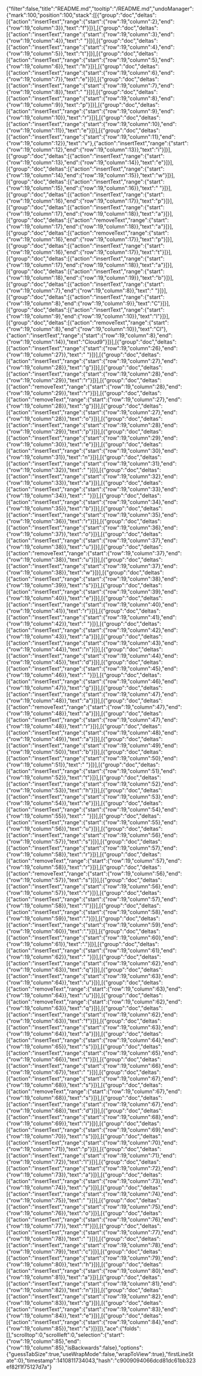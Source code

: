 {"filter":false,"title":"README.md","tooltip":"/README.md","undoManager":{"mark":100,"position":100,"stack":[[{"group":"doc","deltas":[{"action":"insertText","range":{"start":{"row":19,"column":2},"end":{"row":19,"column":3}},"text":"f"}]}],[{"group":"doc","deltas":[{"action":"insertText","range":{"start":{"row":19,"column":3},"end":{"row":19,"column":4}},"text":" "}]}],[{"group":"doc","deltas":[{"action":"insertText","range":{"start":{"row":19,"column":4},"end":{"row":19,"column":5}},"text":"t"}]}],[{"group":"doc","deltas":[{"action":"insertText","range":{"start":{"row":19,"column":5},"end":{"row":19,"column":6}},"text":"h"}]}],[{"group":"doc","deltas":[{"action":"insertText","range":{"start":{"row":19,"column":6},"end":{"row":19,"column":7}},"text":"e"}]}],[{"group":"doc","deltas":[{"action":"insertText","range":{"start":{"row":19,"column":7},"end":{"row":19,"column":8}},"text":" "}]}],[{"group":"doc","deltas":[{"action":"insertText","range":{"start":{"row":19,"column":8},"end":{"row":19,"column":9}},"text":"p"}]}],[{"group":"doc","deltas":[{"action":"insertText","range":{"start":{"row":19,"column":9},"end":{"row":19,"column":10}},"text":"r"}]}],[{"group":"doc","deltas":[{"action":"insertText","range":{"start":{"row":19,"column":10},"end":{"row":19,"column":11}},"text":"e"}]}],[{"group":"doc","deltas":[{"action":"insertText","range":{"start":{"row":19,"column":11},"end":{"row":19,"column":12}},"text":"v"},{"action":"insertText","range":{"start":{"row":19,"column":12},"end":{"row":19,"column":13}},"text":"i"}]}],[{"group":"doc","deltas":[{"action":"insertText","range":{"start":{"row":19,"column":13},"end":{"row":19,"column":14}},"text":"e"}]}],[{"group":"doc","deltas":[{"action":"insertText","range":{"start":{"row":19,"column":14},"end":{"row":19,"column":15}},"text":"w"}]}],[{"group":"doc","deltas":[{"action":"insertText","range":{"start":{"row":19,"column":15},"end":{"row":19,"column":16}},"text":" "}]}],[{"group":"doc","deltas":[{"action":"insertText","range":{"start":{"row":19,"column":16},"end":{"row":19,"column":17}},"text":"p"}]}],[{"group":"doc","deltas":[{"action":"insertText","range":{"start":{"row":19,"column":17},"end":{"row":19,"column":18}},"text":"a"}]}],[{"group":"doc","deltas":[{"action":"removeText","range":{"start":{"row":19,"column":17},"end":{"row":19,"column":18}},"text":"a"}]}],[{"group":"doc","deltas":[{"action":"removeText","range":{"start":{"row":19,"column":16},"end":{"row":19,"column":17}},"text":"p"}]}],[{"group":"doc","deltas":[{"action":"insertText","range":{"start":{"row":19,"column":16},"end":{"row":19,"column":17}},"text":"t"}]}],[{"group":"doc","deltas":[{"action":"insertText","range":{"start":{"row":19,"column":17},"end":{"row":19,"column":18}},"text":"a"}]}],[{"group":"doc","deltas":[{"action":"insertText","range":{"start":{"row":19,"column":18},"end":{"row":19,"column":19}},"text":"b"}]}],[{"group":"doc","deltas":[{"action":"insertText","range":{"start":{"row":19,"column":7},"end":{"row":19,"column":8}},"text":" "}]}],[{"group":"doc","deltas":[{"action":"insertText","range":{"start":{"row":19,"column":8},"end":{"row":19,"column":9}},"text":"C"}]}],[{"group":"doc","deltas":[{"action":"insertText","range":{"start":{"row":19,"column":9},"end":{"row":19,"column":10}},"text":"l"}]}],[{"group":"doc","deltas":[{"action":"removeText","range":{"start":{"row":19,"column":8},"end":{"row":19,"column":10}},"text":"Cl"},{"action":"insertText","range":{"start":{"row":19,"column":8},"end":{"row":19,"column":14}},"text":"Cloud9"}]}],[{"group":"doc","deltas":[{"action":"insertText","range":{"start":{"row":19,"column":26},"end":{"row":19,"column":27}},"text":" "}]}],[{"group":"doc","deltas":[{"action":"insertText","range":{"start":{"row":19,"column":27},"end":{"row":19,"column":28}},"text":"g"}]}],[{"group":"doc","deltas":[{"action":"insertText","range":{"start":{"row":19,"column":28},"end":{"row":19,"column":29}},"text":"r"}]}],[{"group":"doc","deltas":[{"action":"removeText","range":{"start":{"row":19,"column":28},"end":{"row":19,"column":29}},"text":"r"}]}],[{"group":"doc","deltas":[{"action":"removeText","range":{"start":{"row":19,"column":27},"end":{"row":19,"column":28}},"text":"g"}]}],[{"group":"doc","deltas":[{"action":"insertText","range":{"start":{"row":19,"column":27},"end":{"row":19,"column":28}},"text":"o"}]}],[{"group":"doc","deltas":[{"action":"insertText","range":{"start":{"row":19,"column":28},"end":{"row":19,"column":29}},"text":"p"}]}],[{"group":"doc","deltas":[{"action":"insertText","range":{"start":{"row":19,"column":29},"end":{"row":19,"column":30}},"text":"e"}]}],[{"group":"doc","deltas":[{"action":"insertText","range":{"start":{"row":19,"column":30},"end":{"row":19,"column":31}},"text":"n"}]}],[{"group":"doc","deltas":[{"action":"insertText","range":{"start":{"row":19,"column":31},"end":{"row":19,"column":32}},"text":" "}]}],[{"group":"doc","deltas":[{"action":"insertText","range":{"start":{"row":19,"column":32},"end":{"row":19,"column":33}},"text":"a"}]}],[{"group":"doc","deltas":[{"action":"insertText","range":{"start":{"row":19,"column":33},"end":{"row":19,"column":34}},"text":" "}]}],[{"group":"doc","deltas":[{"action":"insertText","range":{"start":{"row":19,"column":34},"end":{"row":19,"column":35}},"text":"b"}]}],[{"group":"doc","deltas":[{"action":"insertText","range":{"start":{"row":19,"column":35},"end":{"row":19,"column":36}},"text":"r"}]}],[{"group":"doc","deltas":[{"action":"insertText","range":{"start":{"row":19,"column":36},"end":{"row":19,"column":37}},"text":"o"}]}],[{"group":"doc","deltas":[{"action":"insertText","range":{"start":{"row":19,"column":37},"end":{"row":19,"column":38}},"text":"u"}]}],[{"group":"doc","deltas":[{"action":"removeText","range":{"start":{"row":19,"column":37},"end":{"row":19,"column":38}},"text":"u"}]}],[{"group":"doc","deltas":[{"action":"insertText","range":{"start":{"row":19,"column":37},"end":{"row":19,"column":38}},"text":"w"}]}],[{"group":"doc","deltas":[{"action":"insertText","range":{"start":{"row":19,"column":38},"end":{"row":19,"column":39}},"text":"s"}]}],[{"group":"doc","deltas":[{"action":"insertText","range":{"start":{"row":19,"column":39},"end":{"row":19,"column":40}},"text":"e"}]}],[{"group":"doc","deltas":[{"action":"insertText","range":{"start":{"row":19,"column":40},"end":{"row":19,"column":41}},"text":"r"}]}],[{"group":"doc","deltas":[{"action":"insertText","range":{"start":{"row":19,"column":41},"end":{"row":19,"column":42}},"text":" "}]}],[{"group":"doc","deltas":[{"action":"insertText","range":{"start":{"row":19,"column":42},"end":{"row":19,"column":43}},"text":"a"}]}],[{"group":"doc","deltas":[{"action":"insertText","range":{"start":{"row":19,"column":43},"end":{"row":19,"column":44}},"text":"n"}]}],[{"group":"doc","deltas":[{"action":"insertText","range":{"start":{"row":19,"column":44},"end":{"row":19,"column":45}},"text":"d"}]}],[{"group":"doc","deltas":[{"action":"insertText","range":{"start":{"row":19,"column":45},"end":{"row":19,"column":46}},"text":" "}]}],[{"group":"doc","deltas":[{"action":"insertText","range":{"start":{"row":19,"column":46},"end":{"row":19,"column":47}},"text":"g"}]}],[{"group":"doc","deltas":[{"action":"insertText","range":{"start":{"row":19,"column":47},"end":{"row":19,"column":48}},"text":"a"}]}],[{"group":"doc","deltas":[{"action":"removeText","range":{"start":{"row":19,"column":47},"end":{"row":19,"column":48}},"text":"a"}]}],[{"group":"doc","deltas":[{"action":"insertText","range":{"start":{"row":19,"column":47},"end":{"row":19,"column":48}},"text":"r"}]}],[{"group":"doc","deltas":[{"action":"insertText","range":{"start":{"row":19,"column":48},"end":{"row":19,"column":49}},"text":"a"}]}],[{"group":"doc","deltas":[{"action":"insertText","range":{"start":{"row":19,"column":49},"end":{"row":19,"column":50}},"text":"b"}]}],[{"group":"doc","deltas":[{"action":"insertText","range":{"start":{"row":19,"column":50},"end":{"row":19,"column":51}},"text":" "}]}],[{"group":"doc","deltas":[{"action":"insertText","range":{"start":{"row":19,"column":51},"end":{"row":19,"column":52}},"text":"t"}]}],[{"group":"doc","deltas":[{"action":"insertText","range":{"start":{"row":19,"column":52},"end":{"row":19,"column":53}},"text":"h"}]}],[{"group":"doc","deltas":[{"action":"insertText","range":{"start":{"row":19,"column":53},"end":{"row":19,"column":54}},"text":"e"}]}],[{"group":"doc","deltas":[{"action":"insertText","range":{"start":{"row":19,"column":54},"end":{"row":19,"column":55}},"text":" "}]}],[{"group":"doc","deltas":[{"action":"insertText","range":{"start":{"row":19,"column":55},"end":{"row":19,"column":56}},"text":"u"}]}],[{"group":"doc","deltas":[{"action":"insertText","range":{"start":{"row":19,"column":56},"end":{"row":19,"column":57}},"text":"s"}]}],[{"group":"doc","deltas":[{"action":"insertText","range":{"start":{"row":19,"column":57},"end":{"row":19,"column":58}},"text":"r"}]}],[{"group":"doc","deltas":[{"action":"removeText","range":{"start":{"row":19,"column":57},"end":{"row":19,"column":58}},"text":"r"}]}],[{"group":"doc","deltas":[{"action":"removeText","range":{"start":{"row":19,"column":56},"end":{"row":19,"column":57}},"text":"s"}]}],[{"group":"doc","deltas":[{"action":"insertText","range":{"start":{"row":19,"column":56},"end":{"row":19,"column":57}},"text":"r"}]}],[{"group":"doc","deltas":[{"action":"insertText","range":{"start":{"row":19,"column":57},"end":{"row":19,"column":58}},"text":"l"}]}],[{"group":"doc","deltas":[{"action":"insertText","range":{"start":{"row":19,"column":58},"end":{"row":19,"column":59}},"text":"."}]}],[{"group":"doc","deltas":[{"action":"insertText","range":{"start":{"row":19,"column":59},"end":{"row":19,"column":60}},"text":"."}]}],[{"group":"doc","deltas":[{"action":"insertText","range":{"start":{"row":19,"column":60},"end":{"row":19,"column":61}},"text":"."}]}],[{"group":"doc","deltas":[{"action":"insertText","range":{"start":{"row":19,"column":61},"end":{"row":19,"column":62}},"text":" "}]}],[{"group":"doc","deltas":[{"action":"insertText","range":{"start":{"row":19,"column":62},"end":{"row":19,"column":63}},"text":"q"}]}],[{"group":"doc","deltas":[{"action":"insertText","range":{"start":{"row":19,"column":63},"end":{"row":19,"column":64}},"text":"u"}]}],[{"group":"doc","deltas":[{"action":"removeText","range":{"start":{"row":19,"column":63},"end":{"row":19,"column":64}},"text":"u"}]}],[{"group":"doc","deltas":[{"action":"removeText","range":{"start":{"row":19,"column":62},"end":{"row":19,"column":63}},"text":"q"}]}],[{"group":"doc","deltas":[{"action":"insertText","range":{"start":{"row":19,"column":62},"end":{"row":19,"column":63}},"text":"f"}]}],[{"group":"doc","deltas":[{"action":"insertText","range":{"start":{"row":19,"column":63},"end":{"row":19,"column":64}},"text":"a"}]}],[{"group":"doc","deltas":[{"action":"insertText","range":{"start":{"row":19,"column":64},"end":{"row":19,"column":65}},"text":"s"}]}],[{"group":"doc","deltas":[{"action":"insertText","range":{"start":{"row":19,"column":65},"end":{"row":19,"column":66}},"text":"t"}]}],[{"group":"doc","deltas":[{"action":"insertText","range":{"start":{"row":19,"column":66},"end":{"row":19,"column":67}},"text":" "}]}],[{"group":"doc","deltas":[{"action":"insertText","range":{"start":{"row":19,"column":67},"end":{"row":19,"column":68}},"text":"s"}]}],[{"group":"doc","deltas":[{"action":"removeText","range":{"start":{"row":19,"column":67},"end":{"row":19,"column":68}},"text":"s"}]}],[{"group":"doc","deltas":[{"action":"insertText","range":{"start":{"row":19,"column":67},"end":{"row":19,"column":68}},"text":"d"}]}],[{"group":"doc","deltas":[{"action":"insertText","range":{"start":{"row":19,"column":68},"end":{"row":19,"column":69}},"text":"i"}]}],[{"group":"doc","deltas":[{"action":"insertText","range":{"start":{"row":19,"column":69},"end":{"row":19,"column":70}},"text":"s"}]}],[{"group":"doc","deltas":[{"action":"insertText","range":{"start":{"row":19,"column":70},"end":{"row":19,"column":71}},"text":"p"}]}],[{"group":"doc","deltas":[{"action":"insertText","range":{"start":{"row":19,"column":71},"end":{"row":19,"column":72}},"text":"l"}]}],[{"group":"doc","deltas":[{"action":"insertText","range":{"start":{"row":19,"column":72},"end":{"row":19,"column":73}},"text":"a"}]}],[{"group":"doc","deltas":[{"action":"insertText","range":{"start":{"row":19,"column":73},"end":{"row":19,"column":74}},"text":"y"}]}],[{"group":"doc","deltas":[{"action":"insertText","range":{"start":{"row":19,"column":74},"end":{"row":19,"column":75}},"text":" "}]}],[{"group":"doc","deltas":[{"action":"insertText","range":{"start":{"row":19,"column":75},"end":{"row":19,"column":76}},"text":"o"}]}],[{"group":"doc","deltas":[{"action":"insertText","range":{"start":{"row":19,"column":76},"end":{"row":19,"column":77}},"text":"f"}]}],[{"group":"doc","deltas":[{"action":"insertText","range":{"start":{"row":19,"column":77},"end":{"row":19,"column":78}},"text":" "}]}],[{"group":"doc","deltas":[{"action":"insertText","range":{"start":{"row":19,"column":78},"end":{"row":19,"column":79}},"text":"c"}]}],[{"group":"doc","deltas":[{"action":"insertText","range":{"start":{"row":19,"column":79},"end":{"row":19,"column":80}},"text":"h"}]}],[{"group":"doc","deltas":[{"action":"insertText","range":{"start":{"row":19,"column":80},"end":{"row":19,"column":81}},"text":"a"}]}],[{"group":"doc","deltas":[{"action":"insertText","range":{"start":{"row":19,"column":81},"end":{"row":19,"column":82}},"text":"n"}]}],[{"group":"doc","deltas":[{"action":"insertText","range":{"start":{"row":19,"column":82},"end":{"row":19,"column":83}},"text":"g"}]}],[{"group":"doc","deltas":[{"action":"insertText","range":{"start":{"row":19,"column":83},"end":{"row":19,"column":84}},"text":"e"}]}],[{"group":"doc","deltas":[{"action":"insertText","range":{"start":{"row":19,"column":84},"end":{"row":19,"column":85}},"text":"s"}]}]]},"ace":{"folds":[],"scrolltop":0,"scrollleft":0,"selection":{"start":{"row":19,"column":85},"end":{"row":19,"column":85},"isBackwards":false},"options":{"guessTabSize":true,"useWrapMode":false,"wrapToView":true},"firstLineState":0},"timestamp":1410811734043,"hash":"c9009094066dcd81dc61bb323ef82f1f75127d7a"}